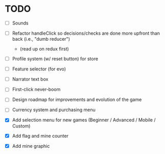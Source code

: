 # TODO

- [ ] Sounds
- [ ] Refactor handleClick so decisions/checks are done more upfront than back (i.e., "dumb reducer")
    - (read up on redux first)
- [ ] Profile system (w/ reset button) for store
- [ ] Feature selector (for evo)
- [ ] Narrator text box
- [ ] First-click never-boom
- [ ] Design roadmap for improvements and evolution of the game
- [ ] Currency system and purchasing menu

- [X] Add selection menu for new games (Beginner / Advanced / Mobile / Custom)
- [X] Add flag and mine counter
- [X] Add mine graphic

